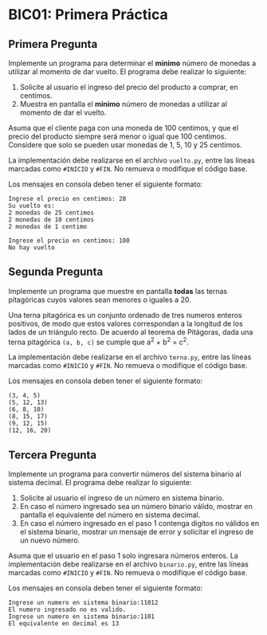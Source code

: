 # BIC01: Primera Práctica

## Primera Pregunta

Implemente un programa para determinar el **minimo** número de monedas a utilizar al momento 
de dar vuelto.
El programa debe realizar lo siguiente:

1. Solicite al usuario el ingreso del precio del producto a comprar, en centimos.
2. Muestra en pantalla el **minimo** número de monedas a utilizar al momento de dar el vuelto.

Asuma que el cliente paga con una moneda de 100 centimos, y que el precio del producto
siempre será menor o igual que 100 centimos.
Considere que solo se pueden usar monedas de 1, 5, 10 y 25 centimos.

La implementación debe realizarse en el archivo `vuelto.py`, entre las líneas marcadas como `#INICIO` y `#FIN`.
No remueva o modifique el código base.

Los mensajes en consola deben tener el siguiente formato:

```
Ingrese el precio en centimos: 28
Su vuelto es: 
2 monedas de 25 centimos
2 monedas de 10 centimos
2 monedas de 1 centimo
```

```
Ingrese el precio en centimos: 100
No hay vuelto
```

## Segunda Pregunta

Implemente un programa que muestre en pantalla **todas** las ternas pitagóricas cuyos valores sean menores o 
iguales a 20.

Una terna pitagórica es un conjunto ordenado de tres numeros enteros positivos, de modo que estos valores 
correspondan a la longitud de los lados de un triángulo recto.
De acuerdo al teorema de Pitágoras, dada una terna pitagórica `(a, b, c)` se cumple que a<sup>2</sup> +
b<sup>2</sup> = c<sup>2</sup>.

La implementación debe realizarse en el archivo `terna.py`, entre las líneas marcadas como `#INICIO` y `#FIN`.
No remueva o modifique el código base.

Los mensajes en consola deben tener el siguiente formato:

```
(3, 4, 5)
(5, 12, 13)
(6, 8, 10)
(8, 15, 17)
(9, 12, 15)
(12, 16, 20)
```

## Tercera Pregunta

Implemente un programa para convertir números del sistema binario al sistema decimal.
El programa debe realizar lo siguiente:

1. Solicite al usuario el ingreso de un número en sistema binario.
2. En caso el número ingresado sea un número binario válido, mostrar en pantalla el 
   equivalente del número en sistema decimal.
3. En caso el número ingresado en el paso 1 contenga digitos no válidos en el sistema 
   binario, mostrar un mensaje de error y solicitar el ingreso de un nuevo número.
   
Asuma que el usuario en el paso 1 solo ingresara números enteros. La implementación debe 
realizarse en el archivo `binario.py`, entre las líneas marcadas como `#INICIO` y `#FIN`.
No remueva o modifique el código base.

Los mensajes en consola deben tener el siguiente formato:

```
Ingrese un numero en sistema binario:11012
El numero ingresado no es valido.
Ingrese un numero en sistema binario:1101
El equivalente en decimal es 13
```
